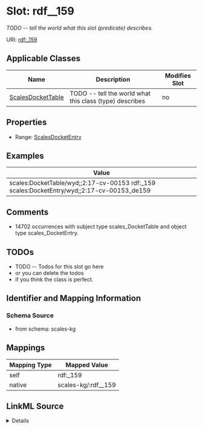 

# Slot: rdf__159


_TODO -- tell the world what this slot (predicate) describes._





URI: [rdf:_159](http://www.w3.org/1999/02/22-rdf-syntax-ns#_159)



<!-- no inheritance hierarchy -->





## Applicable Classes

| Name | Description | Modifies Slot |
| --- | --- | --- |
| [ScalesDocketTable](../classes/ScalesDocketTable.md) | TODO -- tell the world what this class (type) describes |  no  |







## Properties

* Range: [ScalesDocketEntry](../classes/ScalesDocketEntry.md)






## Examples

| Value |
| --- |
| scales:DocketTable/wyd;;2:17-cv-00153 rdf:_159 scales:DocketEntry/wyd;;2:17-cv-00153_de159 |

## Comments

* 14702 occurrences with subject type scales_DocketTable and object type scales_DocketEntry.

## TODOs

* TODO -- Todos for this slot go here
* or you can delete the todos
* if you think the class is perfect.

## Identifier and Mapping Information







### Schema Source


* from schema: scales-kg




## Mappings

| Mapping Type | Mapped Value |
| ---  | ---  |
| self | rdf:_159 |
| native | scales-kg/:rdf__159 |




## LinkML Source

<details>
```yaml
name: rdf__159
description: TODO -- tell the world what this slot (predicate) describes.
todos:
- TODO -- Todos for this slot go here
- or you can delete the todos
- if you think the class is perfect.
comments:
- 14702 occurrences with subject type scales_DocketTable and object type scales_DocketEntry.
examples:
- value: scales:DocketTable/wyd;;2:17-cv-00153 rdf:_159 scales:DocketEntry/wyd;;2:17-cv-00153_de159
from_schema: scales-kg
rank: 1000
slot_uri: rdf:_159
alias: rdf__159
domain_of:
- scales_DocketTable
range: scales_DocketEntry

```
</details>